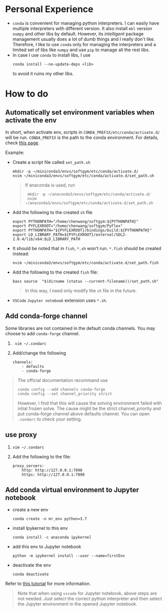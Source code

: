 # Personal Experience
- `conda` is convenient for managing python interpreters. I can easily have multiple interpreters with different version. It also install `mkl` version `numpy` and other libs by default. However, its *intelligent* package management usually does a lot of dumb things and I really don't like. Therefore, I like to use `conda` only for managing the interpreters and a limited set of libs like `numpy` and use `pip` to manage all the rest libs.
- In case I use `conda` to install libs, I use
  ```
  conda install --no-update-deps <lib>
  ``` 
  to avoid it ruins my other libs.


# How to do
## Automatically set environment variables when activate the env

 In short, when activate env, scripts in `CONDA_PREFIX/etc/conda/activate.d/` will be run. `CONDA_PREFIX` is the path to the conda environment. For details, check [this page](https://docs.conda.io/projects/conda/en/latest/dev-guide/deep-dives/activation.html).

Example:
- Create a script file called `set_path.sh`
    ```
    mkdir -p ~/miniconda3/envs/softgym/etc/conda/activate.d/
    nvim ~/miniconda3/envs/softgym/etc/conda/activate.d/set_path.sh
    ```
    > If anaconda is used, run 
    > ```
    >  mkdir -p ~/anaconda3/envs/softgym/etc/conda/activate.d/
    >  nvim ~/anaconda3/envs/softgym/etc/conda/activate.d/set_path.sh
    > ```

- Add the following to the created `sh` file
    ```
    export PYTHONPATH="/home/chenwang/softgym:${PYTHONPATH}"
    export PYFLEXROOT="/home/chenwang/softgym/PyFlex"
    export PYTHONPATH="${PYFLEXROOT}/bindings/build:${PYTHONPATH}"
    export LD_LIBRARY_PATH=${PYFLEXROOT}/external/SDL2-2.0.4/lib/x64:$LD_LIBRARY_PATH

    ```
- It should be noted that in `fish`, `*.sh` won't run. `*.fish` should be created instead: 
  ```
  nvim ~/miniconda3/envs/softgym/etc/conda/activate.d/set_path.fish
  ```
- Add the following to the created `fish` file:
  ```
  bass source  "$(dirname (status --current-filename))/set_path.sh"
  ```
  > In this way, I need only modify the `sh` file in the future.

- `VSCode` `Jupyter notebook` extension uses `*.sh`.


## Add conda-forge channel
Some libraries are not contained in the default conda channels. You may choose to add `conda-forge` channel.
1. ```
    vim ~/.condarc
    ```
2. Add/change the following 
    ```
    channels:
        - defaults
        - conda-forge
    ```

> The official documentation recommand use
> ```
> conda config --add channels conda-forge
> conda config --set channel_priority strict
> ```
> However, I find that this will cause the solving environment failed with intial frozen solve. The cause might be the strict channel_priority and put conda-forge channel above defaults channel. You can open `.condarc` to check your setting.

## use proxy
1.  ```
    vim ~/.condarc
    ```
2. Add the following to the file:
    ```
    proxy_servers:
        http: http://127.0.0.1:7890
        https: http://127.0.0.1:7890
    ```

## Add conda virtual environment to Jupyter notebook

* create a new env
  ```
  conda create -n mr_env python=3.7    
  ```
* install Ipykernel to this env
  ```
  conda install -c anaconda ipykernel
  ```
* add this env to Jupyter notebook
  ```
  python -m ipykernel install --user --name=firstEnv
  ```
* deactivate the env
  ```
  conda deactivate
  ```
Refer to [this tutorial](https://janakiev.com/blog/jupyter-virtual-envs/) for more information.
> Note that when using `vscode` for Jupyter notebook, above steps are not needed. Just select the correct python interpreter and then select the Jupyter environment in the opened Jupyter notebook.
